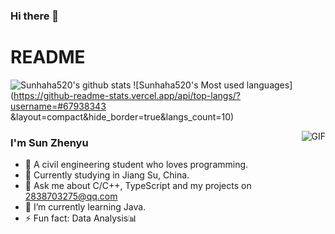 ### Hi there 👋

<!--
**Sunhaha520/Sunhaha520** is a ✨ _special_ ✨ repository because its `README.md` (this file) appears on your GitHub profile.

Here are some ideas to get you started:

- 🔭 I’m currently working on ...
- 🌱 I’m currently learning ...
- 👯 I’m looking to collaborate on ...
- 🤔 I’m looking for help with ...
- 💬 Ask me about ...
- 📫 How to reach me: ...
- 😄 Pronouns: ...
- ⚡ Fun fact: ...
-->
# README

![Sunhaha520's github stats](https://github-readme-stats.vercel.app/api?username=Sunhaha520)
![Sunhaha520's Most used languages](https://github-readme-stats.vercel.app/api/top-langs/?username=#67938343 &layout=compact&hide_border=true&langs_count=10)

<img align="right" alt="GIF" src="https://raw.githubusercontent.com/JoeyBling/JoeyBling/master/pic/pusheencode.gif" />

### I'm Sun Zhenyu

- 🤔 A civil engineering student who loves programming.
- 🌱 Currently studying in Jiang Su, China.
- 💬 Ask me about C/C++, TypeScript and my projects on [2838703275@qq.com](mailto:2838703275@qq.com)
- 🌱 I’m currently learning Java.
- ⚡ Fun fact: Data Analysis📊

